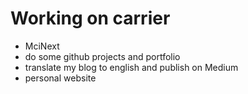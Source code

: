 # Working on carrier

- MciNext
- do some github projects and portfolio
- translate my blog to english and publish on Medium
- personal website
